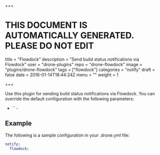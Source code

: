 +++

# THIS DOCUMENT IS AUTOMATICALLY GENERATED. PLEASE DO NOT EDIT

title = "Flowdock"
description = "Send build status notifications via Flowdock"
user = "drone-plugins"
repo = "drone-flowdock"
image = "plugins/drone-flowdock"
tags = ["flowdock"]
categories = "notify"
draft = false
date = 2016-01-14T18:44:24Z
menu = ""
weight = 1

+++

Use this plugin for sending build status notifications via Flowdock. You can
override the default configuration with the following parameters:

* `` -

## Example

The following is a sample configuration in your .drone.yml file:

```yaml
notify:
  flowdock:
```

